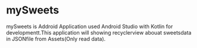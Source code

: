 # mySweets
mySweets is Addroid Application used Android Studio with Kotlin for developmentt.This application will showing recyclerview abouat sweetsdata  in JSONfile from Assets(Only read data).  
